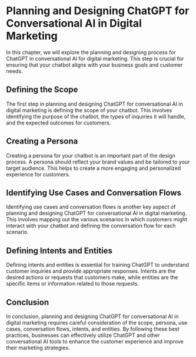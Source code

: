 Planning and Designing ChatGPT for Conversational AI in Digital Marketing
==========================================================================================================================================================

In this chapter, we will explore the planning and designing process for ChatGPT in conversational AI for digital marketing. This step is crucial for ensuring that your chatbot aligns with your business goals and customer needs.

Defining the Scope
------------------

The first step in planning and designing ChatGPT for conversational AI in digital marketing is defining the scope of your chatbot. This involves identifying the purpose of the chatbot, the types of inquiries it will handle, and the expected outcomes for customers.

Creating a Persona
------------------

Creating a persona for your chatbot is an important part of the design process. A persona should reflect your brand values and be tailored to your target audience. This helps to create a more engaging and personalized experience for customers.

Identifying Use Cases and Conversation Flows
--------------------------------------------

Identifying use cases and conversation flows is another key aspect of planning and designing ChatGPT for conversational AI in digital marketing. This involves mapping out the various scenarios in which customers might interact with your chatbot and defining the conversation flow for each scenario.

Defining Intents and Entities
-----------------------------

Defining intents and entities is essential for training ChatGPT to understand customer inquiries and provide appropriate responses. Intents are the desired actions or requests that customers make, while entities are the specific items or information related to those requests.

Conclusion
----------

In conclusion, planning and designing ChatGPT for conversational AI in digital marketing requires careful consideration of the scope, persona, use cases, conversation flows, intents, and entities. By following these best practices, businesses can effectively utilize ChatGPT and other conversational AI tools to enhance the customer experience and improve their marketing strategies.


